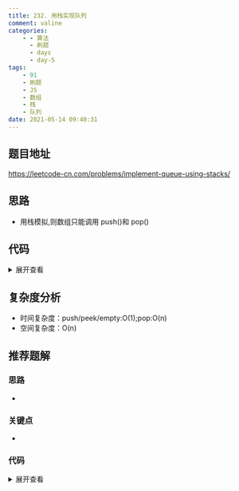 ```yaml
---
title: 232. 用栈实现队列
comment: valine
categories:
    - - 算法
      - 刷题
      - days
      - day-5
tags:
    - 91
    - 刷题
    - JS
    - 数组
    - 栈
    - 队列
date: 2021-05-14 09:40:31
---
```


## 题目地址

https://leetcode-cn.com/problems/implement-queue-using-stacks/

## 思路

-   用栈模拟,则数组只能调用 push()和 pop()

## 代码

<details>
    <summary>展开查看</summary>

```javascript
/**
 * Initialize your data structure here.
 */
var MyQueue = function () {
    this.stack = [];
    this._stack = [];
};

/**
 * Push element x to the back of queue.
 * @param {number} x
 * @return {void}
 */
MyQueue.prototype.push = function (x) {
    this.stack.push(x);
};

/**
 * Removes the element from in front of queue and returns that element.
 * @return {number}
 */
MyQueue.prototype.pop = function () {
    let cur = null;
    while ((cur = this.stack.pop())) {
        this._stack.push(cur);
    }
    const res = this._stack.pop();
    while ((cur = this._stack.pop())) {
        this.stack.push(cur);
    }
    return res;
};

/**
 * Get the front element.
 * @return {number}
 */
MyQueue.prototype.peek = function () {
    return this.stack[0];
};

/**
 * Returns whether the queue is empty.
 * @return {boolean}
 */
MyQueue.prototype.empty = function () {
    return this.stack.length === 0;
};
```

</details>

## 复杂度分析

-   时间复杂度：push/peek/empty:O(1);pop:O(n)
-   空间复杂度：O(n)

## 推荐题解

### 思路

-

### 关键点

-

### 代码

<details>
    <summary>展开查看</summary>

```js

```

</details>
